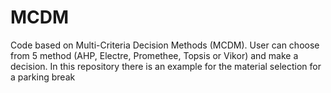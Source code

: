 # MCDM
Code based on Multi-Criteria Decision Methods (MCDM). User can choose from 5 method (AHP, Electre, Promethee, Topsis or Vikor) and make a decision. In this repository there is an example for the material selection for a parking break

